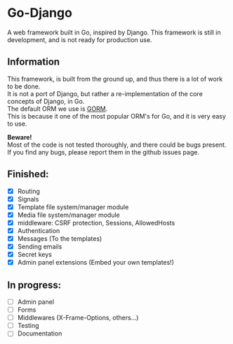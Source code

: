 # Go-Django
A web framework built in Go, inspired by Django.
This framework is still in development, and is not ready for production use.

## Information
This framework, is built from the ground up, and thus there is a lot of work to be done.  
It is not a port of Django, but rather a re-implementation of the core concepts of Django, in Go.  
The default ORM we use is [GORM](https://gorm.io/).  
This is because it one of the most popular ORM's for Go, and it is very easy to use.

**Beware!**  
Most of the code is not tested thoroughly, and there could be bugs present.  
If you find any bugs, please report them in the github issues page.

## Finished:
- [x] Routing
- [x] Signals
- [x] Template file system/manager module
- [x] Media file system/manager module
- [x] middleware: CSRF protection, Sessions, AllowedHosts
- [x] Authentication
- [x] Messages (To the templates)
- [x] Sending emails
- [x] Secret keys
- [x] Admin panel extensions (Embed your own templates!)

## In progress:
- [ ] Admin panel
- [ ] Forms
- [ ] Middlewares (X-Frame-Options, others...)
- [ ] Testing
- [ ] Documentation
